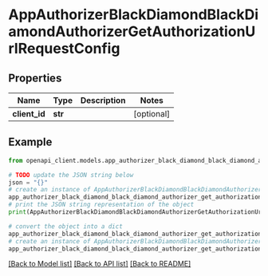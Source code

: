 # AppAuthorizerBlackDiamondBlackDiamondAuthorizerGetAuthorizationUrlRequestConfig


## Properties

Name | Type | Description | Notes
------------ | ------------- | ------------- | -------------
**client_id** | **str** |  | [optional] 

## Example

```python
from openapi_client.models.app_authorizer_black_diamond_black_diamond_authorizer_get_authorization_url_request_config import AppAuthorizerBlackDiamondBlackDiamondAuthorizerGetAuthorizationUrlRequestConfig

# TODO update the JSON string below
json = "{}"
# create an instance of AppAuthorizerBlackDiamondBlackDiamondAuthorizerGetAuthorizationUrlRequestConfig from a JSON string
app_authorizer_black_diamond_black_diamond_authorizer_get_authorization_url_request_config_instance = AppAuthorizerBlackDiamondBlackDiamondAuthorizerGetAuthorizationUrlRequestConfig.from_json(json)
# print the JSON string representation of the object
print(AppAuthorizerBlackDiamondBlackDiamondAuthorizerGetAuthorizationUrlRequestConfig.to_json())

# convert the object into a dict
app_authorizer_black_diamond_black_diamond_authorizer_get_authorization_url_request_config_dict = app_authorizer_black_diamond_black_diamond_authorizer_get_authorization_url_request_config_instance.to_dict()
# create an instance of AppAuthorizerBlackDiamondBlackDiamondAuthorizerGetAuthorizationUrlRequestConfig from a dict
app_authorizer_black_diamond_black_diamond_authorizer_get_authorization_url_request_config_from_dict = AppAuthorizerBlackDiamondBlackDiamondAuthorizerGetAuthorizationUrlRequestConfig.from_dict(app_authorizer_black_diamond_black_diamond_authorizer_get_authorization_url_request_config_dict)
```
[[Back to Model list]](../README.md#documentation-for-models) [[Back to API list]](../README.md#documentation-for-api-endpoints) [[Back to README]](../README.md)


